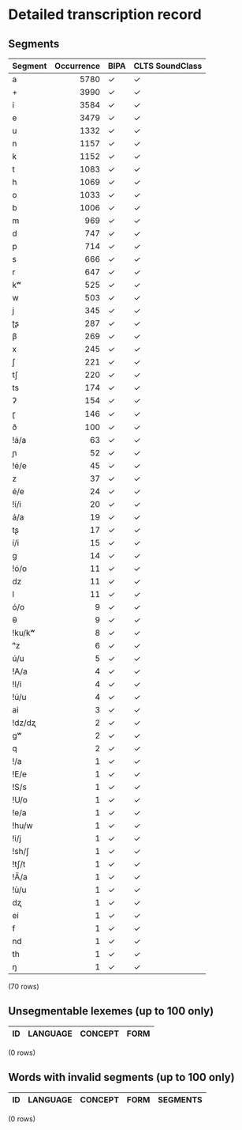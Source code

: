 
# Detailed transcription record

## Segments

| Segment | Occurrence | BIPA | CLTS SoundClass |
|:----------|-------------:|:-------|:------------------|
| a | 5780 | ✓ | ✓ |
| + | 3990 | ✓ | ✓ |
| i | 3584 | ✓ | ✓ |
| e | 3479 | ✓ | ✓ |
| u | 1332 | ✓ | ✓ |
| n | 1157 | ✓ | ✓ |
| k | 1152 | ✓ | ✓ |
| t | 1083 | ✓ | ✓ |
| h | 1069 | ✓ | ✓ |
| o | 1033 | ✓ | ✓ |
| b | 1006 | ✓ | ✓ |
| m | 969 | ✓ | ✓ |
| d | 747 | ✓ | ✓ |
| p | 714 | ✓ | ✓ |
| s | 666 | ✓ | ✓ |
| r | 647 | ✓ | ✓ |
| kʷ | 525 | ✓ | ✓ |
| w | 503 | ✓ | ✓ |
| j | 345 | ✓ | ✓ |
| ʈʂ | 287 | ✓ | ✓ |
| β | 269 | ✓ | ✓ |
| x | 245 | ✓ | ✓ |
| ʃ | 221 | ✓ | ✓ |
| tʃ | 220 | ✓ | ✓ |
| ts | 174 | ✓ | ✓ |
| ʔ | 154 | ✓ | ✓ |
| ɽ | 146 | ✓ | ✓ |
| ð | 100 | ✓ | ✓ |
| !á/a | 63 | ✓ | ✓ |
| ɲ | 52 | ✓ | ✓ |
| !é/e | 45 | ✓ | ✓ |
| z | 37 | ✓ | ✓ |
| é/e | 24 | ✓ | ✓ |
| !í/i | 20 | ✓ | ✓ |
| á/a | 19 | ✓ | ✓ |
| tʂ | 17 | ✓ | ✓ |
| í/i | 15 | ✓ | ✓ |
| g | 14 | ✓ | ✓ |
| !ó/o | 11 | ✓ | ✓ |
| dz | 11 | ✓ | ✓ |
| l | 11 | ✓ | ✓ |
| ó/o | 9 | ✓ | ✓ |
| θ | 9 | ✓ | ✓ |
| !ku/kʷ | 8 | ✓ | ✓ |
| ⁿz | 6 | ✓ | ✓ |
| ú/u | 5 | ✓ | ✓ |
| !A/a | 4 | ✓ | ✓ |
| !I/i | 4 | ✓ | ✓ |
| !ú/u | 4 | ✓ | ✓ |
| ai | 3 | ✓ | ✓ |
| !dz/dʐ | 2 | ✓ | ✓ |
| gʷ | 2 | ✓ | ✓ |
| q | 2 | ✓ | ✓ |
| !/a | 1 | ✓ | ✓ |
| !E/e | 1 | ✓ | ✓ |
| !S/s | 1 | ✓ | ✓ |
| !U/o | 1 | ✓ | ✓ |
| !e/a | 1 | ✓ | ✓ |
| !hu/w | 1 | ✓ | ✓ |
| !i/j | 1 | ✓ | ✓ |
| !sh/ʃ | 1 | ✓ | ✓ |
| !tʃ/t | 1 | ✓ | ✓ |
| !Ä/a | 1 | ✓ | ✓ |
| !ù/u | 1 | ✓ | ✓ |
| dʐ | 1 | ✓ | ✓ |
| ei | 1 | ✓ | ✓ |
| f | 1 | ✓ | ✓ |
| nd | 1 | ✓ | ✓ |
| th | 1 | ✓ | ✓ |
| ŋ | 1 | ✓ | ✓ |

(70 rows)



## Unsegmentable lexemes (up to 100 only)

| ID | LANGUAGE | CONCEPT | FORM |
|------|------------|-----------|--------|

(0 rows)



## Words with invalid segments (up to 100 only)

| ID | LANGUAGE | CONCEPT | FORM | SEGMENTS |
|------|------------|-----------|--------|------------|

(0 rows)


